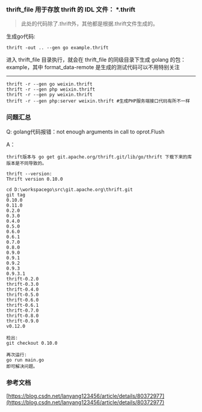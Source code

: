 ### thrift_file 用于存放 thrift 的 IDL 文件： *.thrift

>此处的代码除了.thrift外，其他都是根据.thrift文件生成的。

生成go代码:

	thrift -out .. --gen go example.thrift


进入 thrift_file 目录执行，就会在 thrift_file 的同级目录下生成 golang 的包：example，其中 format_data-remote 是生成的测试代码可以不用特别关注

---


	thrift -r --gen go weixin.thrift
	thrift -r --gen php weixin.thrift
	thrift -r --gen py weixin.thrift
	thrift -r --gen php:server weixin.thrift #生成PHP服务端接口代码有所不一样




### 问题汇总


Q:
	golang代码报错：not enough arguments in call to oprot.Flush


A：

	thrift版本与 go get git.apache.org/thrift.git/lib/go/thrift 下载下来的库版本是不同导致的。

	thrift --version:
	Thrift version 0.10.0

	cd D:\workspacego\src\git.apache.org\thrift.git
	git tag
	0.10.0
	0.11.0
	0.2.0
	0.3.0
	0.4.0
	0.5.0
	0.6.0
	0.6.1
	0.7.0
	0.8.0
	0.9.0
	0.9.1
	0.9.2
	0.9.3
	0.9.3.1
	thrift-0.2.0
	thrift-0.3.0
	thrift-0.4.0
	thrift-0.5.0
	thrift-0.6.0
	thrift-0.6.1
	thrift-0.7.0
	thrift-0.8.0
	thrift-0.9.0
	v0.12.0

	检出:
	git checkout 0.10.0

	再次运行:
	go run main.go
	即可解决问题。



### 参考文档

[https://blog.csdn.net/lanyang123456/article/details/80372977](https://blog.csdn.net/lanyang123456/article/details/80372977)
	
	

